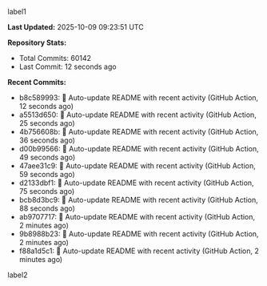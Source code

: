 
label1 
<!-- ACTIVITY_START -->
**Last Updated:** 2025-10-09 09:23:51 UTC

**Repository Stats:**
- Total Commits: 60142
- Last Commit: 12 seconds ago

**Recent Commits:**
- b8c589993: 🤖 Auto-update README with recent activity (GitHub Action, 12 seconds ago)
- a5513d650: 🤖 Auto-update README with recent activity (GitHub Action, 25 seconds ago)
- 4b756608b: 🤖 Auto-update README with recent activity (GitHub Action, 36 seconds ago)
- d00b99566: 🤖 Auto-update README with recent activity (GitHub Action, 49 seconds ago)
- 47aee31c9: 🤖 Auto-update README with recent activity (GitHub Action, 59 seconds ago)
- d2133dbf1: 🤖 Auto-update README with recent activity (GitHub Action, 75 seconds ago)
- bcb8d3bc9: 🤖 Auto-update README with recent activity (GitHub Action, 88 seconds ago)
- ab9707717: 🤖 Auto-update README with recent activity (GitHub Action, 2 minutes ago)
- 9b8988b23: 🤖 Auto-update README with recent activity (GitHub Action, 2 minutes ago)
- f88a1d5c1: 🤖 Auto-update README with recent activity (GitHub Action, 2 minutes ago)
<!-- ACTIVITY_END -->

label2
